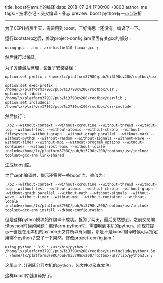 title: boost在arm上的编译
date: 2018-07-24 17:00:00 +0800
author: me
tags:
    - 技术杂记
    - 交叉编译
    - 备忘
preview: boost python有一点点波折

---

为了CEPH折腾半天，需要用到boost，正好海思上还没有，编译了一下。

运行bootstarp之后，修改project-config.jam里面有关gcc的部分：

``` 
using gcc : arm : arm-histbv310-linux-gcc ;
```

然后就可以编译。

为了方便最后整理，设置了安装路径：

```
option.set prefix : /home/lx/platform3798C/pub/hi3798cv200/rootbox/usr ;
option.set exec-prefix : /home/lx/platform3798C/pub/hi3798cv200/rootbox/usr ;
option.set libdir : /home/lx/platform3798C/pub/hi3798cv200/rootbox/usr/lib ;
option.set includedir : /home/lx/platform3798C/pub/hi3798cv200/rootbox/usr/include ;
```

然后执行：


```
./b2 --without-context --without-coroutine --without-thread --without-log --without-test --without-atomic --without-chrono --without-filesystem --without-graph --without-graph_parallel --without-math --without-python --without-random --without-signals --without-wave --without-timer --without-mpi --without-program_options --without-container --without-iostreams --without-locale include=/home/lx/platform3798C/pub/hi3798cv200/rootbox/usr/include toolset=gcc-arm link=shared 
```

生成boost库。

之后ceph编译时，提示还需要一些boost库，修改为：

```
./b2 --without-context --without-coroutine --without-thread --without-log --without-test --without-atomic --without-chrono --without-graph --without-graph_parallel --without-math --without-signals --without-wave --without-timer --without-mpi --without-container --without-locale include=/home/lx/platform3798C/pub/hi3798cv200/rootbox/usr/include toolset=gcc-arm install --debug-configuration
```

但是这样python模块始终编译不成功。折腾了两天，最后突然想到，之前交叉编译python时候的问题：编译arm-python时，需要用到本机的python。而现在提示一直是在用本机的python头文件所以有问题，那是不是boost编译时侯可以指定用哪个python？查了一下果然，修改project-config.jam：

```
using python : 3.5 : /usr/bin/python : /home/lx/platform3798C/pub/hi3798cv200/rootbox/usr/include/python3.5m : /home/lx/platform3798C/pub/hi3798cv200/rootbox/usr/lib/python3.5 ;
```

这里三个:分别区分开本机的python，头文件以及库文件。

这样boost库就编译好了。







